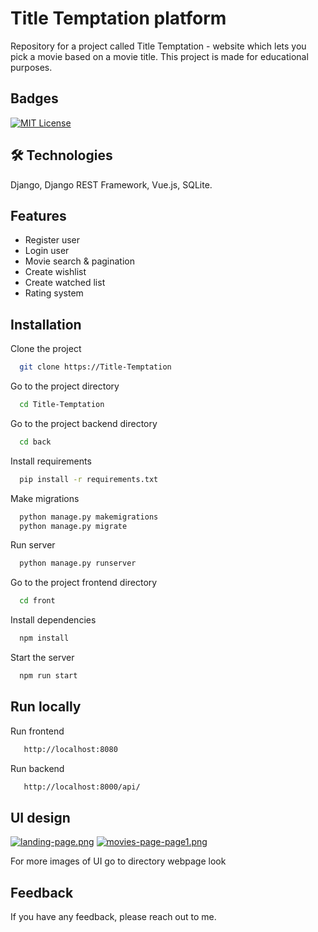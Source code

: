 
# Title Temptation platform

Repository for a project called Title Temptation - website which lets you pick a movie based
on a movie title. This project is made for educational purposes.

## Badges

[![MIT License](https://img.shields.io/badge/License-MIT-green.svg)](https://choosealicense.com/licenses/mit/)


## 🛠 Technologies 
Django, Django REST Framework, Vue.js, SQLite.



## Features

- Register user 
- Login user
- Movie search & pagination
- Create wishlist
- Create watched list
- Rating system


## Installation

Clone the project

```bash
  git clone https://Title-Temptation
```

Go to the project directory

```bash
  cd Title-Temptation
```

Go to the project backend directory

```bash
  cd back
```

Install requirements

```bash
  pip install -r requirements.txt
```

Make migrations

```bash
  python manage.py makemigrations
  python manage.py migrate
```

Run server

```bash
  python manage.py runserver
```

Go to the project frontend directory

```bash
  cd front
```

Install dependencies

```bash
  npm install
```

Start the server

```bash
  npm run start
```


## Run locally

Run frontend

```bash
   http://localhost:8080
```

Run backend

```bash
   http://localhost:8000/api/
```

## UI design

[![landing-page.png](https://i.postimg.cc/LXMpKb7M/landing-page.png)](https://postimg.cc/kVwZWfqj)
[![movies-page-page1.png](https://i.postimg.cc/HLn2WYqw/movies-page-page1.png)](https://postimg.cc/943TJhF0)

For more images of UI go to directory webpage look

## Feedback

If you have any feedback, please reach out to me.


